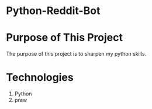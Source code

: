 # Python-Reddit-Bot

# Purpose of This Project
The purpose of this project is to sharpen my python skills.

# Technologies
1. Python
2. praw

